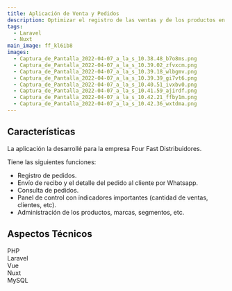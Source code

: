 ```yaml
---
title: Aplicación de Venta y Pedidos
description: Optimizar el registro de las ventas y de los productos en stock
tags:
  - Laravel
  - Nuxt
main_image: ff_kl6ib8 
images:
  - Captura_de_Pantalla_2022-04-07_a_la_s_10.38.48_b7o8ms.png
  - Captura_de_Pantalla_2022-04-07_a_la_s_10.39.02_zfvxcm.png
  - Captura_de_Pantalla_2022-04-07_a_la_s_10.39.18_wlbgmv.png
  - Captura_de_Pantalla_2022-04-07_a_la_s_10.39.39_gi7vt6.png
  - Captura_de_Pantalla_2022-04-07_a_la_s_10.40.51_ivxbv0.png
  - Captura_de_Pantalla_2022-04-07_a_la_s_10.41.59_ajirdf.png
  - Captura_de_Pantalla_2022-04-07_a_la_s_10.42.21_ffby1m.png
  - Captura_de_Pantalla_2022-04-07_a_la_s_10.42.36_wxtdma.png
---
```


## Características
La aplicación la desarrollé para la empresa Four Fast Distribuidores.

Tiene las siguientes funciones:
- Registro de pedidos.
- Envío de recibo y el detalle del pedido al cliente por Whatsapp.
- Consulta de pedidos.
- Panel de control con indicadores importantes (cantidad de ventas, clientes, etc).
- Administración de los productos, marcas, segmentos, etc.

## Aspectos Técnicos
<div class='flex flex-wrap' style='gap: .5rem'>
  <div class='px-2 py-1 rounded-lg bg-blue-200'>
    PHP
  </div>
  <div class='px-2 py-1 rounded-lg bg-red-200'>
    Laravel
  </div>
  <div class='px-2 py-1 rounded-lg bg-green-200'>
    Vue
  </div>
  <div class='px-2 py-1 rounded-lg bg-green-200'>
    Nuxt
  </div>
  <div class='px-2 py-1 rounded-lg bg-gray-200'>
    MySQL
  </div>
</div>
